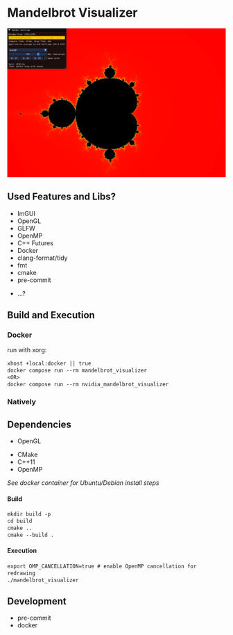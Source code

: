 # Mandelbrot Visualizer

![Screenshot](./docs/screenshot.png)

## Used Features and Libs?

- ImGUI
- OpenGL
- GLFW
- OpenMP
- C++ Futures
- Docker
- clang-format/tidy
- fmt
- cmake
- pre-commit
<!-- - Cuda -->
- ...?

## Build and Execution

### Docker

run with xorg:

```
xhost +local:docker || true
docker compose run --rm mandelbrot_visualizer
<OR>
docker compose run --rm nvidia_mandelbrot_visualizer
```

### Natively

## Dependencies

- OpenGL
<!-- - Cuda -->
- CMake
- C++11
- OpenMP

_See docker container for Ubuntu/Debian install steps_

#### Build

```
mkdir build -p
cd build
cmake ..
cmake --build .
```

#### Execution

```
export OMP_CANCELLATION=true # enable OpenMP cancellation for redrawing
./mandelbrot_visualizer
```

## Development

- pre-commit
- docker
